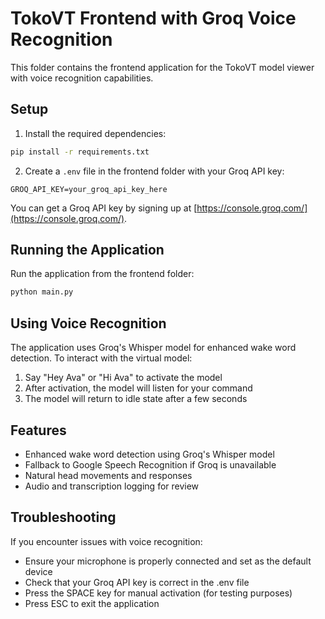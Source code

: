 # TokoVT Frontend with Groq Voice Recognition

This folder contains the frontend application for the TokoVT model viewer with voice recognition capabilities.

## Setup

1. Install the required dependencies:

```bash
pip install -r requirements.txt
```

2. Create a `.env` file in the frontend folder with your Groq API key:

```
GROQ_API_KEY=your_groq_api_key_here
```

You can get a Groq API key by signing up at [https://console.groq.com/](https://console.groq.com/).

## Running the Application

Run the application from the frontend folder:

```bash
python main.py
```

## Using Voice Recognition

The application uses Groq's Whisper model for enhanced wake word detection. To interact with the virtual model:

1. Say "Hey Ava" or "Hi Ava" to activate the model
2. After activation, the model will listen for your command
3. The model will return to idle state after a few seconds

## Features

- Enhanced wake word detection using Groq's Whisper model
- Fallback to Google Speech Recognition if Groq is unavailable
- Natural head movements and responses
- Audio and transcription logging for review

## Troubleshooting

If you encounter issues with voice recognition:

- Ensure your microphone is properly connected and set as the default device
- Check that your Groq API key is correct in the .env file
- Press the SPACE key for manual activation (for testing purposes)
- Press ESC to exit the application 